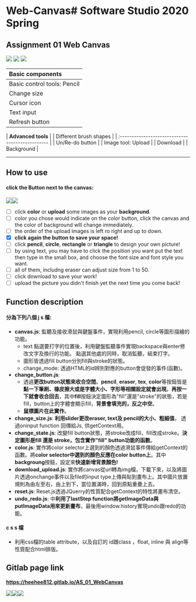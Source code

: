 # Web-Canvas# Software Studio 2020 Spring
## Assignment 01 Web Canvas

![](https://i.imgur.com/tI14dee.png) ![](https://i.imgur.com/BxtOE7L.png) ![](https://i.imgur.com/wainyDW.png)


| **Basic components**                             |  
| :----------------------------------------------- |
| Basic control tools: Pencil       |
| Change size                                      |
| Cursor icon                                      |
| Text input                                       |
| Refresh button                                   |

| **Advanced tools**                               |
| Different brush shapes                           |
| :----------------------------------------------- |
| Un/Re-do button                                  |
| Image tool: Upload                               |
| Download                                         |
| Background                                         |

---

## How to use 

#### click the Button next to the canvas:
![](https://i.imgur.com/aC6hpGY.png)![](https://i.imgur.com/FwM7Cjr.png)


- [ ] click **color** or **upload** some images as your **background**.
- [ ] color you chose would indicate on the color button, click the canvas and the color of background wlll change immediately. 
- [ ] the order of the upload images is left ro right and up to down.
- [x] **click again the button to save your space!**
- [ ] click **pencil**, **circle**, **rectangle** or **triangle** to design your own picture!
- [ ] by using text, you may have to click the position you want put the text then type in the small box, and choose the font size and font style you want.
- [ ] all of them, includng eraser can adjust size from 1 to 50.
- [ ] click download to save your work!
- [ ] upload the picture you didn't finish yet the next time you come back!

## Function description

  #### 分為下列八個 j s 檔:
* **canvas.js**: 監聽及接收滑鼠與鍵盤事件，實現利用pencil, circle等圖形描繪的功能。
    * text 點選要打字的位置後，利用鍵盤監聽事件實現backspace與enter修改文字及換行的功能。
        點選其他處的同時，取消監聽，結束打字。
    * 圖形皆透過fill button分別fill與stroke的狀態。
    * change_mode: 透過HTML的id辨別對應的button會促發的事件(函數)。
* **change_button.js**: 
    * 透過**更改button狀態來收合空間**。**pencil**, **eraser**, **tex**, **color**等按鈕皆是**點一下筆刷、橡皮擦大或是字體大小、字形等相關設定就會出現**。**再按一下就會收合回去**，其中**fill**按鈕決定圖形為"fill"還是"stroke"的狀態，若是fill，button上的字體會顯示fill，**背景會填充的，反之中空**。
    * **鼠標圖片在此實作**。 
* **change_size.js**: **利用slider更改eraser, text及 pencil的大小、粗細值**，
    透過oninput function 回傳給Js, 供getContext用。
* **change_state.js**: 改變fill button狀態，將stroke改成fill，fill改成stroke。**決定圖形是fill 還是 stroke，包含實作"fill" button功能的函數**。
* **color.js**: 實作將color selector上選到的顏色透過滑鼠事件傳給getContext的函數。將**color selector中選到的顏色反應在color button上**。其中**backgroung**按鈕，設定來**快速新增背景顏色!**
* **download_upload.js**: 實作將canvas從url轉為img檔，下載下來，以及將圖片透過onchange事件以及file的input type上傳與貼到畫布上。其中圖片放置規則為由左至右，由上到下，當位置滿時，回到原點重疊上去。
* **reset.js**: Reset.js透過JQuerry的性質配合getContext的特性將畫布清空。
* **undo_redo.js**: 中**利用了lastStep function將getImageData與putImageData用來更新畫布**，最後用window.history實現undo跟redo的功能。

#### c s s 檔
* 利用css檔的table attribute，以及自訂的 id跟class ，float, inline 與 align等性質配合html排版。

## Gitlab page link

   **https://heehee812.gitlab.io/AS_01_WebCanvas**
    
    
![](https://i.imgur.com/0BdzEjn.png)![](https://i.imgur.com/ETXcwON.png)![](https://i.imgur.com/JkOj20r.png)



<style>
table th{
    width: 100%;
}
</style>